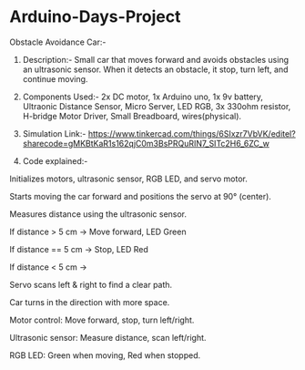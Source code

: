 # Arduino-Days-Project
Obstacle Avoidance Car:-

1. Description:- Small car that moves forward and avoids obstacles using an ultrasonic sensor. 
When it detects an obstacle, it stop, turn left, and continue moving. 

2. Components Used:- 2x DC motor, 1x Arduino uno, 1x 9v battery, Ultraonic Distance Sensor, Micro Server, LED RGB, 3x 330ohm resistor, H-bridge Motor Driver, Small Breadboard, wires(physical).

3. Simulation Link:- https://www.tinkercad.com/things/6SIxzr7VbVK/editel?sharecode=gMKBtKaR1s162qjC0m3BsPRQuRIN7_SITc2H6_6ZC_w

4. Code explained:-

Initializes motors, ultrasonic sensor, RGB LED, and servo motor.

Starts moving the car forward and positions the servo at 90° (center).

Measures distance using the ultrasonic sensor.

If distance > 5 cm → Move forward, LED Green 

If distance == 5 cm → Stop, LED Red 

If distance < 5 cm →

Servo scans left & right to find a clear path.

Car turns in the direction with more space.

Motor control: Move forward, stop, turn left/right.

Ultrasonic sensor: Measure distance, scan left/right.

RGB LED: Green when moving, Red when stopped.
